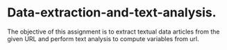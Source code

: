 # Data-extraction-and-text-analysis.
The objective of this assignment is to extract textual data articles from the given URL and perform text analysis to compute variables from url.
